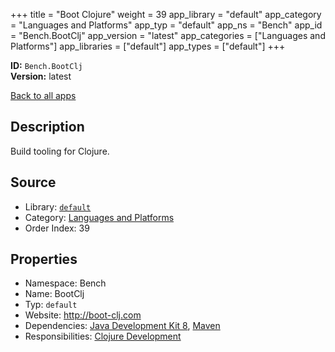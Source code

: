﻿+++
title = "Boot Clojure"
weight = 39
app_library = "default"
app_category = "Languages and Platforms"
app_typ = "default"
app_ns = "Bench"
app_id = "Bench.BootClj"
app_version = "latest"
app_categories = ["Languages and Platforms"]
app_libraries = ["default"]
app_types = ["default"]
+++

**ID:** `Bench.BootClj`  
**Version:** latest  
<!--more-->

[Back to all apps](/apps/)

## Description
Build tooling for Clojure.

## Source

* Library: [`default`](/app_libraries/default)
* Category: [Languages and Platforms](/app_categories/languages-and-platforms)
* Order Index: 39

## Properties

* Namespace: Bench
* Name: BootClj
* Typ: `default`
* Website: <http://boot-clj.com>
* Dependencies: [Java Development Kit 8](/apps/Bench.JDK8), [Maven](/apps/Bench.Maven)
* Responsibilities: [Clojure Development](/apps/Bench.Group.ClojureDevelopment)

